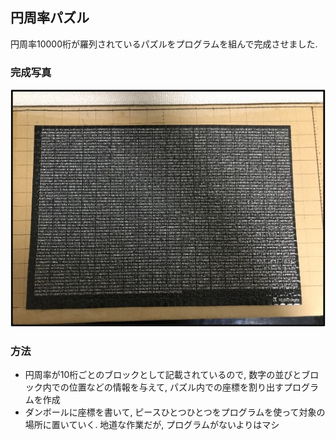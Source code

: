 ## 円周率パズル

円周率10000桁が羅列されているパズルをプログラムを組んで完成させました.

### 完成写真
![Test Image 6](https://github.com/aoimaru/Pi/blob/main/%E5%AE%8C%E6%88%90.jpg)

### 方法
* 円周率が10桁ごとのブロックとして記載されているので, 数字の並びとブロック内での位置などの情報を与えて, パズル内での座標を割り出すプログラムを作成
* ダンボールに座標を書いて, ピースひとつひとつをプログラムを使って対象の場所に置いていく. 地道な作業だが, プログラムがないよりはマシ

